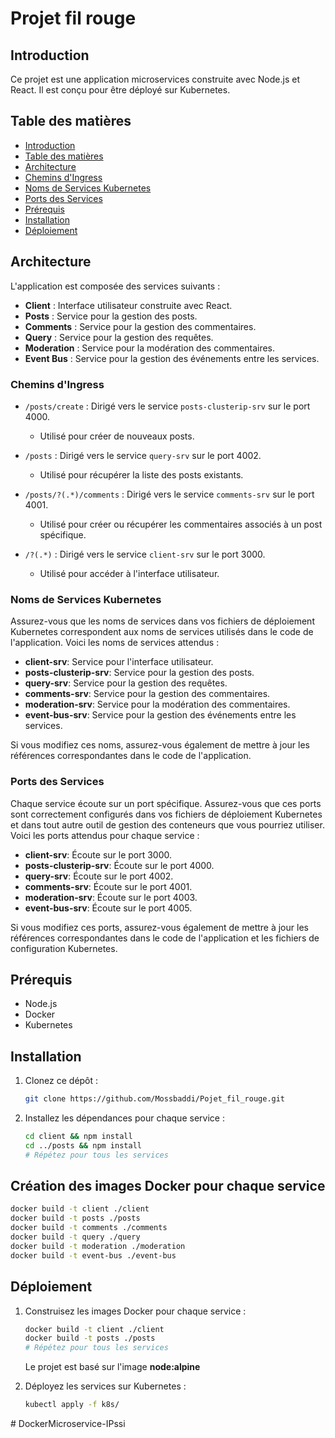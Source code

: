 # Projet fil rouge

## Introduction

Ce projet est une application microservices construite avec Node.js et React. Il est conçu pour être déployé sur Kubernetes.

## Table des matières

- [Introduction](#introduction)
- [Table des matières](#table-des-matières)
- [Architecture](#architecture)
- [Chemins d'Ingress](#chemins-dingress)
- [Noms de Services Kubernetes](#noms-de-services-kubernetes)
- [Ports des Services](#ports-des-services)
- [Prérequis](#prérequis)
- [Installation](#installation)
- [Déploiement](#déploiement)

## Architecture

L'application est composée des services suivants :

- **Client** : Interface utilisateur construite avec React.
- **Posts** : Service pour la gestion des posts.
- **Comments** : Service pour la gestion des commentaires.
- **Query** : Service pour la gestion des requêtes.
- **Moderation** : Service pour la modération des commentaires.
- **Event Bus** : Service pour la gestion des événements entre les services.

### Chemins d'Ingress

- `/posts/create` : Dirigé vers le service `posts-clusterip-srv` sur le port 4000.
  - Utilisé pour créer de nouveaux posts.
  
- `/posts` : Dirigé vers le service `query-srv` sur le port 4002.
  - Utilisé pour récupérer la liste des posts existants.
  
- `/posts/?(.*)/comments` : Dirigé vers le service `comments-srv` sur le port 4001.
  - Utilisé pour créer ou récupérer les commentaires associés à un post spécifique.
  
- `/?(.*)` : Dirigé vers le service `client-srv` sur le port 3000.
  - Utilisé pour accéder à l'interface utilisateur.
 


### Noms de Services Kubernetes

Assurez-vous que les noms de services dans vos fichiers de déploiement Kubernetes correspondent aux noms de services utilisés dans le code de l'application. Voici les noms de services attendus :

- **client-srv**: Service pour l'interface utilisateur.
- **posts-clusterip-srv**: Service pour la gestion des posts.
- **query-srv**: Service pour la gestion des requêtes.
- **comments-srv**: Service pour la gestion des commentaires.
- **moderation-srv**: Service pour la modération des commentaires.
- **event-bus-srv**: Service pour la gestion des événements entre les services.

Si vous modifiez ces noms, assurez-vous également de mettre à jour les références correspondantes dans le code de l'application.


### Ports des Services

Chaque service écoute sur un port spécifique. Assurez-vous que ces ports sont correctement configurés dans vos fichiers de déploiement Kubernetes et dans tout autre outil de gestion des conteneurs que vous pourriez utiliser. Voici les ports attendus pour chaque service :

- **client-srv**: Écoute sur le port 3000.
- **posts-clusterip-srv**: Écoute sur le port 4000.
- **query-srv**: Écoute sur le port 4002.
- **comments-srv**: Écoute sur le port 4001.
- **moderation-srv**: Écoute sur le port 4003.
- **event-bus-srv**: Écoute sur le port 4005.

Si vous modifiez ces ports, assurez-vous également de mettre à jour les références correspondantes dans le code de l'application et les fichiers de configuration Kubernetes.


## Prérequis

- Node.js
- Docker
- Kubernetes

## Installation

1. Clonez ce dépôt :
    ```bash
    git clone https://github.com/Mossbaddi/Pojet_fil_rouge.git
    ```

2. Installez les dépendances pour chaque service :
    ```bash
    cd client && npm install
    cd ../posts && npm install
    # Répétez pour tous les services
    ```

## Création des images Docker pour chaque service
```bash
docker build -t client ./client
docker build -t posts ./posts
docker build -t comments ./comments
docker build -t query ./query
docker build -t moderation ./moderation
docker build -t event-bus ./event-bus
```

## Déploiement

1. Construisez les images Docker pour chaque service :
    ```bash
    docker build -t client ./client
    docker build -t posts ./posts
    # Répétez pour tous les services
    ```
    Le projet est basé sur l'image **node:alpine**

2. Déployez les services sur Kubernetes :
    ```bash
    kubectl apply -f k8s/
    ```
#   D o c k e r M i c r o s e r v i c e - I P s s i 
 
 